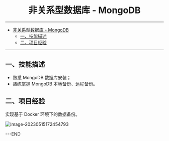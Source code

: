 # <center>非关系型数据库 - MongoDB</center>

---
- [非关系型数据库 - MongoDB](#非关系型数据库---mongodb)
  - [一、技能描述](#一技能描述)
  - [二、项目经验](#二项目经验)

---

## 一、技能描述

- 熟悉 MongoDB 数据库安装；
- 熟练掌握 MongoDB 本地备份、远程备份。

## 二、项目经验

实现基于 Docker 环境下的数据备份。

![image-20230515172454793](https://csdn-rab.oss-cn-chengdu.aliyuncs.com/img/image-20230515172454793.png)

---END
